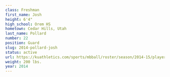 ```yaml
---
class: Freshman
first_name: Josh
height: 6'4"
high_school: Orem HS
hometown: Cedar Hills, Utah
last_name: Pollard
number: 22
position: Guard
slug: 2014-pollard-josh
status: active
url: https://kuathletics.com/sports/mbball/roster/season/2014-15/player/josh-pollard/
weight: 200 lbs.
year: 2014
---
```

